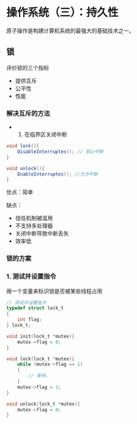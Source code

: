 # 操作系统（三）：持久性

原子操作是构建计算机系统的最强大的基础技术之一。

## 锁

评价锁的三个指标

- 提供互斥
- 公平性
- 性能

### 解决互斥的方法
- 1. 在临界区关闭中断

```java
void lock(){
    DisableInterruptes(); // 禁止中断
}

void unlock(){
    EnableInterruptes(); //允许中断
}
```
优点：简单

缺点：

- 信任机制被滥用
- 不支持多处理器
- 关闭中断导致中断丢失
- 效率低

### 锁的方案
### 1. 测试并设置指令
用一个变量来标识锁是否被某些线程占用

```c
// 测试并设置指令
typedef struct lock_t
{
    int flag;
} lock_t;

void init(lock_t *mutex){
    mutex->flag = 0;
}

void lock(lock_t *mutex){
    while (mutex->flag == 1)
    {
        // 等待，
    }
    mutex->flag = 1; 
}

void unlock(lock_t *mutex){
    mutex->flag = 0;
}
```

